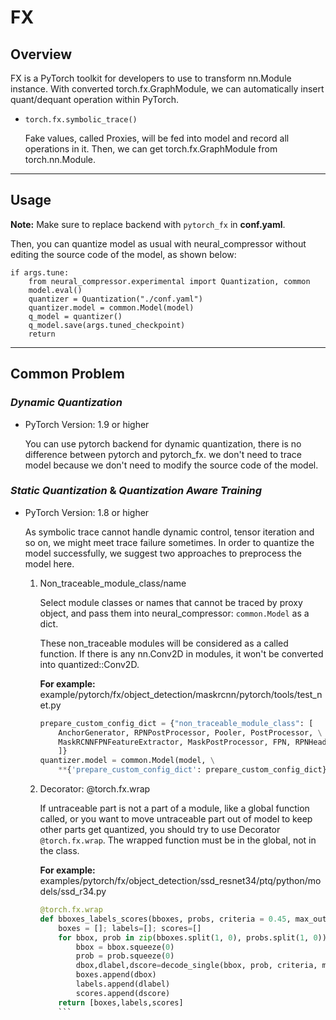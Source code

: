 # FX

## Overview
FX is a PyTorch toolkit for developers to use to transform nn.Module instance. With converted torch.fx.GraphModule, we can automatically insert quant/dequant operation within PyTorch.  

 - `torch.fx.symbolic_trace()`

    Fake values, called Proxies, will be fed into model and record all operations in it. Then, we can get torch.fx.GraphModule from torch.nn.Module.  

-----------------------------------------

## Usage

**Note:** Make sure to replace backend with `pytorch_fx` in **conf.yaml**.  

Then, you can quantize model as usual with neural_compressor without editing the source code of the model, as shown below:   

```
if args.tune:
    from neural_compressor.experimental import Quantization, common
    model.eval()
    quantizer = Quantization("./conf.yaml")
    quantizer.model = common.Model(model)
    q_model = quantizer()
    q_model.save(args.tuned_checkpoint)
    return
```

-----------------------------------------

## Common Problem

### *Dynamic Quantization*  

 - PyTorch Version: 1.9 or higher  

    You can use pytorch backend for dynamic quantization, there is no difference between pytorch and pytorch_fx. we don't need to trace model because we don't need to modify the source code of the model.  

### *Static Quantization* & *Quantization Aware Training*  

 - PyTorch Version: 1.8 or higher  

    As symbolic trace cannot handle dynamic control, tensor iteration and so on, we might meet trace failure sometimes. In order to quantize the model successfully, we suggest two approaches to preprocess the model here.

    1. Non_traceable_module_class/name

        Select module classes or names that cannot be traced by proxy object, and pass them into neural_compressor: `common.Model` as a dict. 

        These non_traceable modules will be considered as a  called function. If there is any nn.Conv2D in modules, it won't be converted into quantized::Conv2D.

        **For example:** example/pytorch/fx/object_detection/maskrcnn/pytorch/tools/test_net.py

        ``` python
        prepare_custom_config_dict = {"non_traceable_module_class": [
            AnchorGenerator, RPNPostProcessor, Pooler, PostProcessor, \
            MaskRCNNFPNFeatureExtractor, MaskPostProcessor, FPN, RPNHead
            ]}
        quantizer.model = common.Model(model, \
            **{'prepare_custom_config_dict': prepare_custom_config_dict})
        ```

    2. Decorator: @torch.fx.wrap

        If untraceable part is not a part of a module, like a global function called, or you want to move untraceable part out of model to keep other parts get quantized, you should try to use Decorator `@torch.fx.wrap`. The wrapped function must be in the global, not in the class.

        **For example:** examples/pytorch/fx/object_detection/ssd_resnet34/ptq/python/models/ssd_r34.py

        ``` python
        @torch.fx.wrap
        def bboxes_labels_scores(bboxes, probs, criteria = 0.45, max_output=200):
            boxes = []; labels=[]; scores=[]
            for bbox, prob in zip(bboxes.split(1, 0), probs.split(1, 0)):
                bbox = bbox.squeeze(0)
                prob = prob.squeeze(0)
                dbox,dlabel,dscore=decode_single(bbox, prob, criteria, max_output)
                boxes.append(dbox)
                labels.append(dlabel)
                scores.append(dscore)
            return [boxes,labels,scores]
            ```

